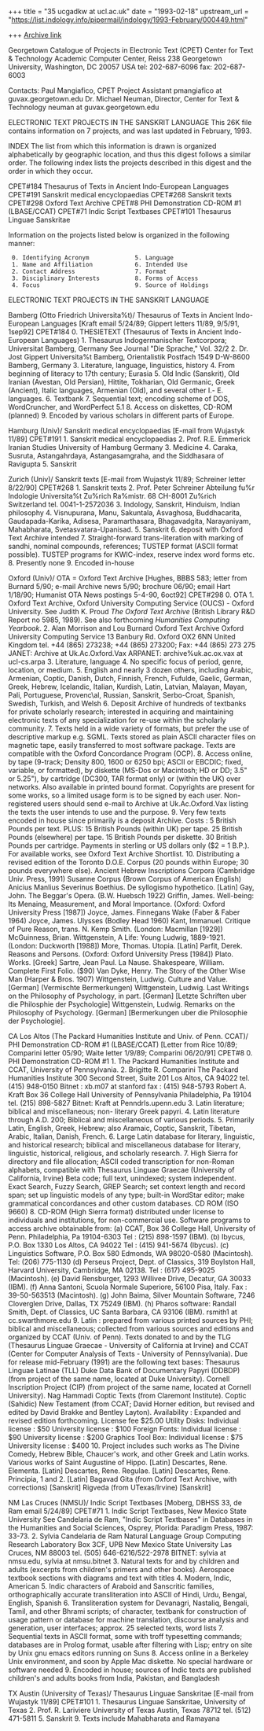 +++
title = "35 ucgadkw at ucl.ac.uk"
date = "1993-02-18"
upstream_url = "https://list.indology.info/pipermail/indology/1993-February/000449.html"

+++
[Archive link](https://list.indology.info/pipermail/indology/1993-February/000449.html)


Georgetown Catalogue of Projects in Electronic Text (CPET)
Center for Text & Technology
Academic Computer Center, Reiss 238
Georgetown University, Washington, DC  20057  USA
tel: 202-687-6096        fax: 202-687-6003

Contacts:
     Paul Mangiafico, CPET Project Assistant
          pmangiafico at guvax.georgetown.edu
     Dr. Michael Neuman, Director, Center for Text & Technology
          neuman at guvax.georgetown.edu


ELECTRONIC TEXT PROJECTS IN THE SANSKRIT LANGUAGE
This 26K file contains information on 7 projects, and was last
updated in February, 1993.


INDEX
The list from which this information is drawn is organized
alphabetically by geographic location, and thus this digest follows
a similar order. The following index lists the projects described
in this digest and the order in which they occur.


CPET#184       Thesaurus of Texts in Ancient Indo-European
                    Languages
CPET#191       Sanskrit medical encyclopaedias
CPET#268       Sanskrit texts
CPET#298       Oxford Text Archive
CPET#8         PHI Demonstration CD-ROM #1 (LBASE/CCAT)
CPET#71        Indic Script Textbases
CPET#101       Thesaurus Linguae Sanskritae


Information on the projects listed below is organized in the
following manner:

     0. Identifying Acronym             5. Language
     1. Name and Affiliation            6. Intended Use
     2. Contact Address                 7. Format
     3. Disciplinary Interests          8. Forms of Access
     4. Focus                           9. Source of Holdings


ELECTRONIC TEXT PROJECTS IN THE SANSKRIT LANGUAGE

Bamberg (Otto Friedrich Universita%t)/ Thesaurus of Texts in
          Ancient Indo-European Languages
     [Kraft email 5/24/89; Gippert letters 11/89, 9/5/91, 1sep92]
     CPET#184
     0. THESIETEXT (Thesaurus of Texts in Ancient Indo-European
          Languages)
     1. Thesaurus Indogermanischer Textcorpora; Universitat
          Bamberg, Germany  See Journal "Die Sprache," Vol. 32/2 
     2. Dr. Jost Gippert
          Universita%t Bamberg, Orientalistik
          Postfach 1549
          D-W-8600 Bamberg, Germany
     3. Literature, language, linguistics, history
     4. From beginning of literacy to 17th century; Eurasia
     5. Old Indic (Sanskrit), Old Iranian (Avestan, Old Persian),
          Hittite, Tokharian, Old Germanic, Greek (Ancient), Italic
          languages, Armenian (Old), and several other I.- E.
          languages.
     6. Textbank
     7. Sequential text; encoding scheme of DOS, WordCruncher,
          and WordPerfect 5.1
     8. Access on diskettes, CD-ROM (planned)
     9. Encoded by various scholars in different parts of Europe.


Hamburg (Univ)/ Sanskrit medical encyclopaedias
     [E-mail from Wujastyk 11/89]
     CPET#191
     1. Sanskrit medical encyclopaedias
     2. Prof. R.E. Emmerick
          Iranian Studies
          University of Hamburg Germany
     3. Medicine
     4. Caraka, Susruta, Astangahrdaya, Astangasamgraha, and the
          Siddhasara of Ravigupta
     5. Sanskrit


Zurich (Univ)/ Sanskrit texts
     [E-mail from Wujastyk 11/89; Schreiner letter 8/22/90]
     CPET#268
     1. Sanskrit texts
     2. Prof. Peter Schreiner
          Abteilung fu%r Indologie
          Universita%t Zu%rich
          Ra%mistr. 68
          CH-8001 Zu%rich Switzerland
          tel. 0041-1-2572036
     3. Indology, Sanskrit, Hinduism, Indian philosophy
     4. Visnupurana, Manu, Sakuntala, Asvaghosa, Buddhacarita, 
          Gaudapada-Karika, Adisesa, Paramarthasara, Bhagavadgita,
          Narayaniyam, Mahabharata, Svetasvatara-Upanisad.
     5. Sanskrit
     6. deposit with Oxford Text Archive intended
     7. Straight-forward trans-literation with marking of sandhi,
               nominal compounds, references; TUSTEP format (ASCII
               format possible). TUSTEP programs for KWIC-index,
               reserve index word forms etc.
     8. Presently none
     9. Encoded in-house


Oxford (Univ)/ OTA = Oxford Text Archive
     [Hughes, BBBS 583; letter from Burnard 5/90; e-mail Archive
     news 5/90; brochure 06/90; email Hart 1/18/90; Humanist OTA
     News postings 5-4-90, 6oct92]
     CPET#298
     0. OTA
     1. Oxford Text Archive, Oxford University Computing Service
          (OUCS) - Oxford University.  See Judith K. Proud _The
          Oxford Text Archive_ (British Library R&D Report no 5985,
          1989).  See also forthcoming _Humanities Computing
          Yearbook_.
     2. Alan Morrison and Lou Burnard
          Oxford Text Archive
          Oxford University Computing Service
          13 Banbury Rd.
          Oxford OX2 6NN
          United Kingdom
          tel.  +44 (865) 273238; +44 (865) 273200;
          Fax:  +44 (865) 273 275
          JANET: Archive at Uk.Ac.Oxford.Vax
          ARPANET: archive%uk.ac.ox.vax at ucl-cs.arpa
     3. Literature, language
     4. No specific focus of period, genre, location, or medium.
     5. English and nearly 3 dozen others, including Arabic, 
          Armenian, Coptic, Danish, Dutch, Finnish, French,
          Fufulde, Gaelic, German, Greek, Hebrew, Icelandic,
          Italian, Kurdish, Latin, Latvian, Malayan, Mayan, Pali,
          Portuguese, Provenc\al, Russian, Sanskrit, Serbo-Croat,
          Spanish, Swedish, Turkish, and Welsh
     6. Deposit Archive of hundreds of textbanks for private 
          scholarly research; interested in acquiring and
          maintaining electronic texts of any specialization for
          re-use within the scholarly community.
     7. Texts held in a wide variety of formats, but prefer the 
          use of descriptive markup e.g. SGML. Texts stored as
          plain ASCII character files on magnetic tape, easily
          transferred to most software package. Texts are
          compatible with the Oxford Concordance Program (OCP).
     8. Access online, by tape (9-track; Density 800, 1600 or 
          6250 bpi; ASCII or EBCDIC; fixed, variable, or
          formatted), by diskette (MS-Dos or Macintosh; HD or DD;
          3.5" or 5.25"), by cartridge (DC300, TAR format only) or
          (within the UK) over networks. Also available in printed
          bound format. Copyrights are present for some works, so
          a limited usage form is to be signed by each user. Non-
          registered users should send e-mail to
          Archive at Uk.Ac.Oxford.Vax listing the texts the user
          intends to use and the purpose. 
     9. Very few texts encoded in house since primarily is a 
          deposit Archive. 
        Costs : 5 British Pounds per text. PLUS:
                15 British Pounds (within UK) per tape. 
                25 British Pounds (elsewhere) per tape.
                15 British Pounds per diskette.
                30 British Pounds per cartridge.
        Payments in sterling or US dollars only ($2 = 1 B.P.).
        For available works, see Oxford Text Archive Shortlist.
     10. Distributing a revised edition of the Toronto D.O.E. 
               Corpus (20 pounds within Europe; 30 pounds
               everywhere else).
          Ancient Hebrew Inscriptions Corpora (Cambridge Univ.
               Press, 1991)
          Susanne Corpus (Brown Corpus of American English)
          Anicius Manlius Severinus Boethius. De syllogismo 
               hypothetico. [Latin]
          Gay, John. The Beggar's Opera. (B.W. Huebsch 1922)
          Griffin, James. Well-being: Its Menaing, Measurement,
               and Moral Importance. (Oxford: Oxford University
               Press [1987])
          Joyce, James. Finnegans Wake (Faber & Faber 1964)
          Joyce, James. Ulysses (Bodley Head 1960)
          Kant, Immanuel. Critique of Pure Reason, trans. N. Kemp
               Smith. (London: Macmillan [1929])
          McGuinness, Brian. Wittgenstein, A Life: Young Ludwig,
               1889-1921. (London: Duckworth [1988])
          More, Thomas. Utopia. [Latin]
          Parfit, Derek. Reasons and Persons. (Oxford: Oxford
               University Press [1984])
          Plato. Works. [Greek]
          Sartre, Jean Paul. La Nause.
          Shakespeare, William. Complete First Folio. ($90)
          Van Dyke, Henry. The Story of the Other Wise Man
               (Harper & Bros. 1907)
          Wittgenstein, Ludwig. Culture and Value. [German]
               (Vermischte Bermerkungen)
          Wittgenstein, Ludwig. Last Writings on the Philosophy
               of Psychology, in part. [German] [Letzte Schriften
               uber die Philosphie der Psychologie]
          Wittgenstein, Ludwig. Remarks on the Philosophy of
               Psychology. [German] [Bermerkungen uber die
               Philosophie der Psychologie].


CA Los Altos (The Packard Humanities Institute and Univ. of 
     Penn. CCAT)/ PHI Demonstration CD-ROM #1 (LBASE/CCAT)
     [Letter from Rice 10/89; Comparini letter 05/90; Waite 
     letter 1/9/89; Comparini 06/20/91]
     CPET#8
     0. PHI Demonstration CD-ROM #1
     1. The Packard Humanities Institute and CCAT, University of
          Pennsylvania.
     2. Brigitte R. Comparini
          The Packard Humanities Institute
          300 Second Street, Suite 201
          Los Altos, CA 94022
          tel. (415) 948-0150
          Bitnet : xb.m07 at stanford
          fax : (415) 948-5793
        Robert A. Kraft
          Box 36 College Hall
          University of Pennsylvania
          Philadelphia, Pa 19104
          tel. (215) 898-5827
          Bitnet: Kraft at Penndrls.upenn.edu
     3. Latin literature; biblical and miscellaneous; non-
          literary Greek papyri.
     4. Latin literature through A.D. 200; Biblical and
          miscellaneous of various periods.
     5. Primarily Latin, English, Greek, Hebrew; also Aramaic,
          Coptic, Sanskrit, Tibetan, Arabic, Italian, Danish,
          French.
     6. Large Latin database for literary, linguistic, and
          historical research; biblical and miscellaneous database
          for literary, linguistic, historical,
          religious, and scholarly research.
     7. High Sierra for directory and file allocation; ASCII
          coded transcription for non-Roman alphabets, compatible
          with Thesaurus Linguae Graecae (University of California,
          Irvine) Beta code; full text, unindexed; system
          independent. Exact Search, Fuzzy Search, GREP Search; set
          context length and record span; set up linguistic models
          of any type; built-in WordStar editor; make grammatical
          concordances and other custom databases. CD ROM (ISO
          9660)
     8. CD-ROM (High Sierra format) distributed under license to
          individuals and institutions, for non-commercial use.
          Software programs to access archive obtainable from:
               (a) CCAT, Box 36 College Hall, University of Penn.
                   Philadelphia, Pa 19104-6303
                   Tel : (215) 898-1597 (IBM).
               (b) Ibycus, P.O. Box 1330
                   Los Altos, CA 94022
                   Tel : (415) 941-5674 (Ibycus).
               (c) Linguistics Software, P.O. Box 580
                   Edmonds, WA 98020-0580 (Macintosh).
                   Tel: (206) 775-1130
               (d) Perseus Project, Dept. of Classics, 319
                   Boylston Hall, Harvard University,
                   Cambridge, MA 02138.
                   Tel : (617) 495-9025 (Macintosh).
               (e) David Rensburger, 1293 Willivee Drive,
                   Decatur, GA 30033 (IBM).
               (f) Anna Santoni, Scuola Normale Superiore,
                   56100 Pisa, Italy.
                   Fax : 39-50-563513 (Macintosh).
               (g) John Baima, Silver Mountain Software,
                   7246 Cloverglen Drive, Dallas, TX 75249 (IBM).
               (h) Pharos software: Randall Smith, Dept. of
                   Classics, UC Santa Barbara, CA 93106 (IBM).
                   rsmith1 at cc.swarthmore.edu
     9. Latin : prepared from various printed sources by PHI; 
          biblical and miscellaneous; collected from various
          sources and editions and organized by CCAT (Univ. of
          Penn). Texts donated to and by the TLG (Thesaurus Linguae
          Graecae - University of California at Irvine) and CCAT
          (Center for Computer Analysis of Texts - University of
          Pennsylvania).
        Due for release mid-February (1991) are the following
          text bases:
               Thesaurus Linguae Latinae (TLL)
               Duke Data Bank of Documentary Papyri (DDBDP) (from
                    project of the same name, located at Duke
                    University).
               Cornell Inscription Project (CIP) (from project of
                    the same name, located at Cornell University).
               Nag Hammadi Coptic Texts (from Claremont
                    Institute).
               Coptic (Sahidic) New Testament (from CCAT; David
                    Horner edition, but revised and edited by
                    David Brakke and Bentley Layton).
        Availability : Expanded and revised edition forthcoming.
               License fee $25.00
        Utility Disks:
          Individual license : $50
          University license : $100
        Foreign Fonts:
          Individual license : $90
          University license : $200
        Graphics Tool Box:
          Individual license : $75
          University license : $400
     10. Project includes such works as The Divine Comedy, Hebrew
               Bible, Chaucer's work, and other Greek and Latin
               works.
          Various works of Saint Augustine of Hippo. [Latin]
          Descartes, Rene. Elementa. [Latin]
          Descartes, Rene. Regulae. [Latin]
          Descartes, Rene. Principia, 1 and 2. [Latin]
          Bagavad Gita (from Oxford Text Archive, with
               corrections) [Sanskrit]
          Rigveda (from UTexas/Irvine) [Sanskrit]


NM Las Cruces (NMSU)/ Indic Script Textbases
     [Moberg, DBHSS 33, de Ram email 5/24/89]
     CPET#71
     1. Indic Script Textbases, New Mexico State University
          See Candelaria de Ram, "Indic Script Textbases" in
          Databases in the Humanities and Social Sciences, Osprey,
          Plorida: Paradigm Press, 1987: 33-73.
     2. Sylvia Candelaria de Ram
          Natural Language Group
          Computing Research Laboratory
          Box 3CF, UPB
          New Mexico State University
          Las Cruces, NM 88003
          tel. (505) 646-6216/522-2978
          BITNET: sylvia at nmsu.edu, sylvia at nmsu.bitnet
     3. Natural texts for and by children and adults (excerpts
          from children's primers and other books).  Aerospace 
          textbook sections with diagrams and text with titles
     4. Modern, Indic, American
     5. Indic characters of Araboid and Sanscritic families, 
          orthographically accurate transliteration into ASCII of
          Hindi, Urdu, Bengal, English, Spanish
     6. Transliteration system for Devanagri, Nastaliq, Bengali,
          Tamil, and other Bhrami scripts; of character, textbank
          for construction of usage pattern or database for machine
          translation, discourse analysis and generation, user
          interfaces; approx. 25 selected texts, word lists
     7. Sequential texts in ASCII format, some with troff
          typesetting commands; databases are in Prolog format,
          usable after filtering with Lisp; entry on site by Unix
          gnu emacs editors running on Suns
     8. Access online in a Berkeley Unix environment, and soon by
          Apple Mac diskette. No special hardware or software
          needed
     9. Encoded in house; sources of Indic texts are published 
          children's and adults books from India, Pakistan, and
          Bangladesh


TX Austin (University of Texas)/ Thesaurus Linguae Sanskritae
     [E-mail from Wujastyk 11/89]
     CPET#101
     1. Thesaurus Linguae Sanskritae, University of Texas
     2. Prof. R. Lariviere
          University of Texas
          Austin, Texas 78712
          tel. (512) 471-5811
     5. Sanskrit
     9. Texts include Mahabharata and Ramayana









